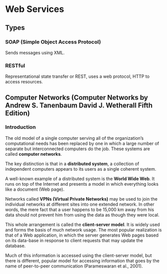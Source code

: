 # Web Services

## Types

### SOAP (Simple Object Access Protocol)

Sends messages using XML.  

### RESTful

Representational state transfer or REST, uses a web protocol, HTTP to access resources.  

## Computer Networks (Computer Networks by Andrew S. Tanenbaum David J. Wetherall Fifth Edition)

### Introduction

The old model of a single computer serving all of the organization’s computational needs has been replaced by one in which a large number of separate but interconnected computers do the job. These systems are called **computer networks**.

The key distinction is that in a **distributed system**, a collection of independent computers appears to its users as a single coherent system.

A well-known example of a distributed system is the **World Wide Web**. It runs on top of the Internet and presents a model in which everything looks like a document (Web page).  

Networks called **VPNs (Virtual Private Networks)** may be used to join the individual networks at different sites into one extended network. In other words, the mere fact that a user happens to be 15,000 km away from his data should not prevent him from using the data as though they were local.  

This whole arrangement is called the **client-server model**. It is widely used and forms the basis of much network usage. The most popular realization is that of a Web application, in which the server generates Web pages based on its data-base in response to client requests that may update the database.

Much of this information is accessed using the client-server model, but there is different, popular model for accessing information that goes by the name of peer-to-peer communication (Parameswaran et al., 2001). 

